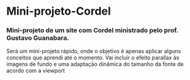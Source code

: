 # Mini-projeto-Cordel
### Mini-projeto de um site com Cordel ministrado pelo prof. Gustavo Guanabara.

Será um mini-projeto rápido, onde o objetivo é apenas aplicar alguns conceitos que aprendi até o momento. Vai incluir o efeito parallax às imagens de fundo e uma adaptação dinâmica do tamanho da fonte de acordo com a viewport
